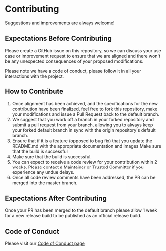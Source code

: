 # **Contributing**

Suggestions and improvements are always welcome! 

## **Expectations Before Contributing**

Please create a GitHub issue on this repository, so we can discuss your use case or
improvement request to ensure that we are aligned and there won't be any unexpected
consequences of your proposed modifications. 

Please note we have a code of conduct, please follow it in all your interactions with the project.

## **How to Contribute**

1. Once alignment has been achieved, and the specifications for the new contribution have been finalized, feel free to fork this repository, make your modifications and issue a Pull Request back to the default branch. 
2. We suggest that you work off a branch in your forked repository and submit a pull request from your branch, allowing you to always keep your forked default branch in sync with the origin repository's default branch.
3. Ensure that if it is a feature (opposed to bug fix) that you update the README.md with the appropriate documentation and images Make sure that the build is successful
4. Make sure that the build is successful.
5. You can expect to receive a code review for your contribution within 2 weeks. Please contact a Maintainer or Trusted Committer if you experience any undue delays. 
6. Once all code review comments have been addressed, the PR can be merged into the master branch.


## **Expectations After Contributing**

Once your PR has been merged to the default branch please allow 1 week for a new release build to be published as an official release build. 

## Code of Conduct

Please visit our [Code of Conduct page]("https://github.intuit.com/appintgwkflw-wkflautomate/async-execution-chain/blob/master/CODE_OF_CONDUCT.md")